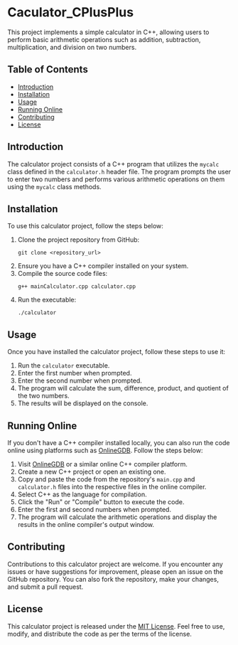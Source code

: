 # Caculator_CPlusPlus

This project implements a simple calculator in C++, allowing users to perform basic arithmetic operations such as addition, subtraction, multiplication, and division on two numbers.

## Table of Contents
- [Introduction](#introduction)
- [Installation](#installation)
- [Usage](#usage)
- [Running Online](#running-online)
- [Contributing](#contributing)
- [License](#license)

## Introduction
The calculator project consists of a C++ program that utilizes the `mycalc` class defined in the `calculator.h` header file. The program prompts the user to enter two numbers and performs various arithmetic operations on them using the `mycalc` class methods.

## Installation
To use this calculator project, follow the steps below:
1. Clone the project repository from GitHub:
   ```
   git clone <repository_url>
   ```
2. Ensure you have a C++ compiler installed on your system.
3. Compile the source code files:
   ```
   g++ mainCalculator.cpp calculator.cpp
   ```
4. Run the executable:
   ```
   ./calculator
   ```

## Usage
Once you have installed the calculator project, follow these steps to use it:

1. Run the `calculator` executable.
2. Enter the first number when prompted.
3. Enter the second number when prompted.
4. The program will calculate the sum, difference, product, and quotient of the two numbers.
5. The results will be displayed on the console.

## Running Online
If you don't have a C++ compiler installed locally, you can also run the code online using platforms such as [OnlineGDB](https://www.onlinegdb.com/). Follow the steps below:

1. Visit [OnlineGDB](https://www.onlinegdb.com/) or a similar online C++ compiler platform.
2. Create a new C++ project or open an existing one.
3. Copy and paste the code from the repository's `main.cpp` and `calculator.h` files into the respective files in the online compiler.
4. Select C++ as the language for compilation.
5. Click the "Run" or "Compile" button to execute the code.
6. Enter the first and second numbers when prompted.
7. The program will calculate the arithmetic operations and display the results in the online compiler's output window.

## Contributing
Contributions to this calculator project are welcome. If you encounter any issues or have suggestions for improvement, please open an issue on the GitHub repository. You can also fork the repository, make your changes, and submit a pull request.

## License
This calculator project is released under the [MIT License](LICENSE). Feel free to use, modify, and distribute the code as per the terms of the license.